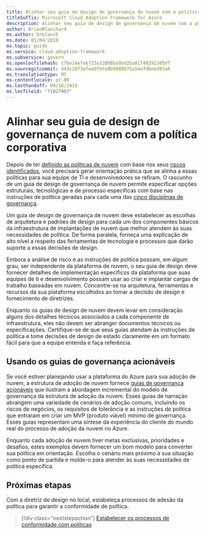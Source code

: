 ```yaml
---
title: Alinhar seu guia de design de governança de nuvem com a política corporativa
titleSuffix: Microsoft Cloud Adoption Framework for Azure
description: Alinhar seu guia de design de governança de nuvem com a política corporativa
author: BrianBlanchard
ms.author: brblanch
ms.date: 01/04/2019
ms.topic: guide
ms.service: cloud-adoption-framework
ms.subservice: govern
ms.openlocfilehash: c7be14efe6723a32808ba9bd2ba01f48292305df
ms.sourcegitcommit: 443c28f3afeedfbfe8b9980875a54afdbebd83a8
ms.translationtype: MT
ms.contentlocale: pt-BR
ms.lasthandoff: 09/16/2019
ms.locfileid: "71027467"
---
```

<!---
I've established policies. How to help developers adopt these policies?
Draft an architecture design guide.

[Aspirational statement] If you're using Azure, you can use one of ours as a starting point. The choose one of the following 6 as a starting point and mold it to fit your policies.
--->

# <a name="align-your-cloud-governance-design-guide-with-corporate-policy"></a>Alinhar seu guia de design de governança de nuvem com a política corporativa

Depois de ter [definido as políticas de nuvem](./policy-definition.md) com base nos seus [riscos identificados](./business-risk.md), você precisará gerar orientação prática que se alinha a essas políticas para sua equipe de TI e desenvolvedores se refiram. O rascunho de um guia de design de governança de nuvem permite especificar opções estruturais, tecnológicas e de processo específicas com base nas instruções de política geradas para cada uma das [cinco disciplinas de governança](../governance-disciplines.md).

Um guia de design de governança de nuvem deve estabelecer as escolhas de arquitetura e padrões de design para cada um dos componentes básicos da infraestrutura de implantações de nuvem que melhor atendem às suas necessidades de política. De forma paralela, forneça uma explicação de alto nível a respeito das ferramentas de tecnologia e processos que darão suporte a essas decisões de design.

Embora a análise de risco e as instruções de política possam, em algum grau, ser independente da plataforma de nuvem, o seu guia de design deve fornecer detalhes de implementação específicos da plataforma que suas equipes de ti e desenvolvimento possam usar ao criar e implantar cargas de trabalho baseadas em nuvem. Concentre-se na arquitetura, ferramentas e recursos da sua plataforma escolhidos ao tomar a decisão de design e fornecimento de diretrizes.

Enquanto os guias de design de nuvem devem levar em consideração alguns dos detalhes técnicos associados a cada componente de infraestrutura, eles não devem ser abranger documentos técnicos ou especificações. Certifique-se de que seus guias atendam às instruções de política e tome decisões de design de estado claramente em um formato fácil para que a equipe entenda e faça referência.

<!-- markdownlint-enable MD033 -->

## <a name="using-the-actionable-governance-guides"></a>Usando os guias de governança acionáveis

Se você estiver planejando usar a plataforma do Azure para sua adoção de nuvem, a estrutura de adoção de nuvem fornece [guias de governança acionáveis](../guides/index.md) que ilustram a abordagem incremental do modelo de governança da estrutura de adoção da nuvem. Esses guias de narração abrangem uma variedade de cenários de adoção comuns, incluindo os riscos de negócios, os requisitos de tolerância e as instruções de política que entraram em criar um MVP (produto viável) mínimo de governança. Esses guias representam uma síntese da experiência do cliente do mundo real do processo de adoção da nuvem no Azure.

Enquanto cada adoção de nuvem tiver metas exclusivas, prioridades e desafios, estes exemplos devem fornecer um bom modelo para converter sua política em orientação. Escolha o cenário mais próximo à sua situação como ponto de partida e molde-o para atender às suas necessidades de política específica.

## <a name="next-steps"></a>Próximas etapas

Com a diretriz de design no local, estabeleça processos de adesão da política para garantir a conformidade de política.

> [!div class="nextstepaction"]
> [Estabelecer os processos de conformidade com políticas](./processes.md)
